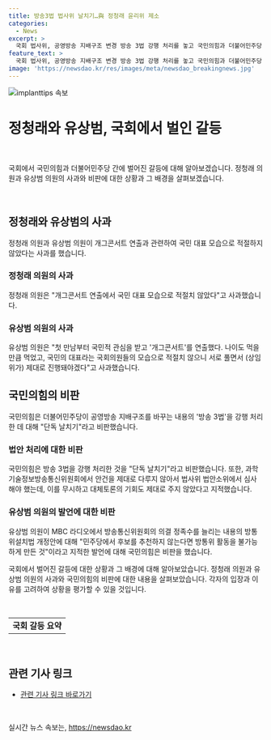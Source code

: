 ```yaml
---
title: 방송3법 법사위 날치기…與 정청래 윤리위 제소
categories:
  - News
excerpt: >
  국회 법사위, 공영방송 지배구조 변경 방송 3법 강행 처리를 놓고 국민의힘과 더불어민주당 간 갈등이 고조되고 있다. 국민의힘은 날치기 처리로 비판하며 정청래 의원을 윤리위원회에 제소할 예정이고, 민주당은 이에 반론을 제기하고 있다. 또한, 유상범 의원은 MBC 라디오 인터뷰에서 정의위원장과의 공개 설전을 언급하며 비판의 목소리를 더했다. 현재 상황에 대한 노컷뉴스는 시민들의 제보를 기다리고 있다. (문의 : jebo@cbs.co.kr, 카카오톡 : @노컷뉴스, 사이트 : https://url.kr/b71afn)
feature_text: >
  국회 법사위, 공영방송 지배구조 변경 방송 3법 강행 처리를 놓고 국민의힘과 더불어민주당 간 갈등이 고조되고 있다. 국민의힘은 날치기 처리로 비판하며 정청래 의원을 윤리위원회에 제소할 예정이고, 민주당은 이에 반론을 제기하고 있다. 또한, 유상범 의원은 MBC 라디오 인터뷰에서 정의위원장과의 공개 설전을 언급하며 비판의 목소리를 더했다. 현재 상황에 대한 노컷뉴스는 시민들의 제보를 기다리고 있다. (문의 : jebo@cbs.co.kr, 카카오톡 : @노컷뉴스, 사이트 : https://url.kr/b71afn)
image: 'https://newsdao.kr/res/images/meta/newsdao_breakingnews.jpg'
---
```


<p><img src="https://newsdao.kr/res/images/meta/newsdao_breakingnews.jpg" alt="implanttips 속보" /></p>

<h1 data-ke-size="size26">정청래와 유상범, 국회에서 벌인 갈등</h1>

<p data-ke-size="size16">&nbsp;</p>

<p>국회에서 국민의힘과 더불어민주당 간에 벌어진 갈등에 대해 알아보겠습니다. 정청래 의원과 유상범 의원의 사과와 비판에 대한 상황과 그 배경을 살펴보겠습니다.</p>

<p data-ke-size="size16">&nbsp;</p>

<h2 data-ke-size="size25">정청래와 유상범의 사과</h2>

<p data-ke-size="size16">정청래 의원과 유상범 의원이 개그콘서트 연출과 관련하여 국민 대표 모습으로 적절하지 않았다는 사과를 했습니다.</p>

<h3>정청래 의원의 사과</h3>

<p>정청래 의원은 "개그콘서트 연출에서 국민 대표 모습으로 적절치 않았다"고 사과했습니다.</p>

<h3>유상범 의원의 사과</h3>

<p>유상범 의원은 "첫 만남부터 국민적 관심을 받고 '개그콘서트'를 연출했다. 나이도 먹을 만큼 먹었고, 국민의 대표라는 국회의원들의 모습으로 적절치 않으니 서로 풀면서 (상임위가) 제대로 진행돼야겠다"고 사과했습니다.</p>

<h2 data-ke-size="size25">국민의힘의 비판</h2>

<p data-ke-size="size16">국민의힘은 더불어민주당이 공영방송 지배구조를 바꾸는 내용의 '방송 3법'을 강행 처리한 데 대해 "단독 날치기"라고 비판했습니다.</p>

<h3>법안 처리에 대한 비판</h3>

<p>국민의힘은 방송 3법을 강행 처리한 것을 "단독 날치기"라고 비판했습니다. 또한, 과학기술정보방송통신위원회에서 안건을 제대로 다루지 않아서 법사위 법안소위에서 심사해야 했는데, 이를 무시하고 대체토론의 기회도 제대로 주지 않았다고 지적했습니다.</p>

<h3>유상범 의원의 발언에 대한 비판</h3>

<p>유상범 의원이 MBC 라디오에서 방송통신위원회의 의결 정족수를 늘리는 내용의 방통위설치법 개정안에 대해 "민주당에서 후보를 추천하지 않는다면 방통위 활동을 불가능하게 만든 것"이라고 지적한 발언에 대해 국민의힘은 비판을 했습니다.</p>

<p>국회에서 벌어진 갈등에 대한 상황과 그 배경에 대해 알아보았습니다. 정청래 의원과 유상범 의원의 사과와 국민의힘의 비판에 대한 내용을 살펴보았습니다. 각자의 입장과 이유를 고려하여 상황을 평가할 수 있을 것입니다.</p>

<p data-ke-size="size16">&nbsp;</p>

<table>
    <tbody>
        <tr>
            <td style="text-align: center; height: 17px;"><b>국회 갈등 요약</b></td>
        </tr>
    </tbody>
</table>

<p data-ke-size="size16">&nbsp;</p>

<h2 data-ke-size="size25">관련 기사 링크</h2>

<ul>
<li><a href="https://url.kr/b71afn">관련 기사 링크 바로가기</a></li>
</ul>

<p data-ke-size="size16">&nbsp;</p>
실시간 뉴스 속보는, <a href="https://newsdao.kr" rel="dofollow">https://newsdao.kr</a>


